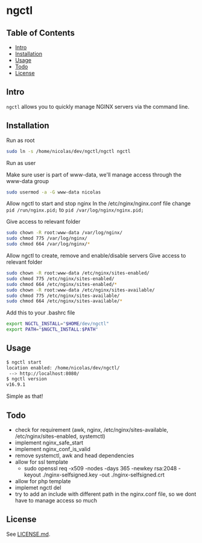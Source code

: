 # ngctl 

## Table of Contents

- [Intro](#Intro)
- [Installation](#Installation)
- [Usage](#Usage)
- [Todo](#Todo)
- [License](#License)


## Intro

`ngctl` allows you to quickly manage NGINX servers via the command line.


## Installation 

Run as root
```sh
sudo ln -s /home/nicolas/dev/ngctl/ngctl ngctl
```

Run as user 

Make sure user is part of www-data, we'll manage access through the www-data group
```sh
sudo usermod -a -G www-data nicolas
```

Allow ngctl to start and stop nginx
In the /etc/nginx/nginx.conf file change 
```pid /run/nginx.pid;```
to
```pid /var/log/nginx/nginx.pid;```

Give access to relevant folder
```sh
sudo chown -R root:www-data /var/log/nginx/
sudo chmod 775 /var/log/nginx/
sudo chmod 664 /var/log/nginx/*
```

Allow ngctl to create, remove and enable/disable servers
Give access to relevant folder
```sh
sudo chown -R root:www-data /etc/nginx/sites-enabled/
sudo chmod 775 /etc/nginx/sites-enabled/
sudo chmod 664 /etc/nginx/sites-enabled/*
sudo chown -R root:www-data /etc/nginx/sites-available/
sudo chmod 775 /etc/nginx/sites-available/
sudo chmod 664 /etc/nginx/sites-available/*
```

Add this to your .bashrc file
```sh
export NGCTL_INSTALL="$HOME/dev/ngctl"
export PATH="$NGCTL_INSTALL:$PATH"
```


## Usage

```sh
$ ngctl start
location enabled: /home/nicolas/dev/ngctl/
 --> http://localhost:8080/
$ ngctl version
v16.9.1
```
Simple as that!


## Todo

- check for requirement (awk, nginx, /etc/nginx/sites-available, /etc/nginx/sites-enabled, systemctl)
- implement nginx_safe_start
- implement nginx_conf_is_valid
- remove systemctl, awk and head dependencies
- allow for ssl template
    - sudo openssl req -x509 -nodes -days 365 -newkey rsa:2048 -keyout ./nginx-selfsigned.key -out ./nginx-selfsigned.crt
- allow for php template
- implemet ngctl del
- try to add an include with different path in the nginx.conf file, so we dont have to manage access so much

## License

See [LICENSE.md](./LICENSE.md).
